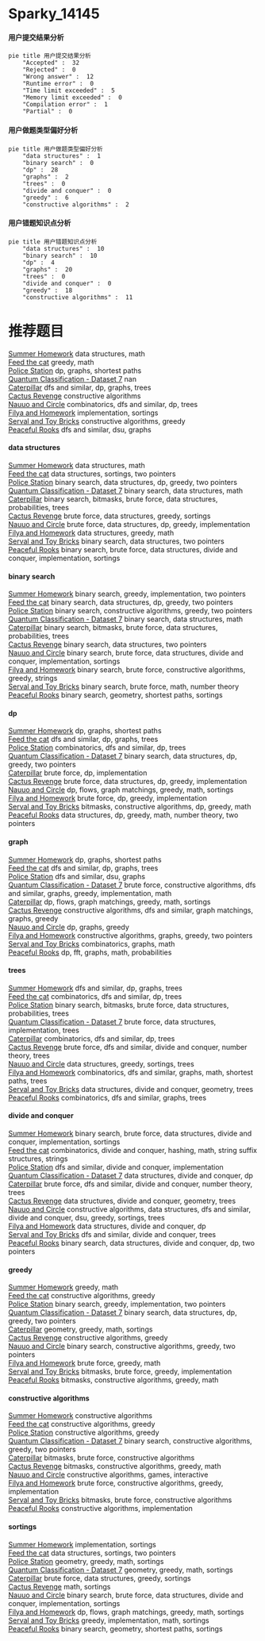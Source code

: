 # Sparky_14145
<!-- tabs:start -->
#### **用户提交结果分析**

```mermaid
pie title 用户提交结果分析
    "Accepted" :  32
    "Rejected" :  0
    "Wrong answer" :  12
    "Runtime error" :  0
    "Time limit exceeded" :  5
    "Memory limit exceeded" :  0
    "Compilation error" :  1
    "Partial" :  0
```
#### **用户做题类型偏好分析**

```mermaid
pie title 用户做题类型偏好分析
    "data structures" :  1
    "binary search" :  0
    "dp" :  28
    "graphs" :  2
    "trees" :  0
    "divide and conquer" :  0
    "greedy" :  6
    "constructive algorithms" :  2
```
#### **用户错题知识点分析**

```mermaid
pie title 用户错题知识点分析
    "data structures" :  10
    "binary search" :  10
    "dp" :  4
    "graphs" :  20
    "trees" :  0
    "divide and conquer" :  0
    "greedy" :  18
    "constructive algorithms" :  11
```
<!-- tabs:end -->
# 推荐题目
[Summer Homework](http://codeforces.com/problemset/problem/316/E2)		data structures,
                        math		  
[Feed the cat](http://codeforces.com/problemset/problem/955/A)		greedy,
                        math		  
[Police Station](http://codeforces.com/problemset/problem/208/C)		dp,
                        graphs,
                        shortest paths		  
[Quantum Classification - Dataset 7](http://codeforces.com/problemset/problem/1357/D5)		nan		  
[Caterpillar](http://codeforces.com/problemset/problem/51/F)		dfs and similar,
                        dp,
                        graphs,
                        trees		  
[Cactus Revenge](http://codeforces.com/problemset/problem/1267/C)		constructive algorithms		  
[Nauuo and Circle](http://codeforces.com/problemset/problem/1172/B)		combinatorics,
                        dfs and similar,
                        dp,
                        trees		  
[Filya and Homework](http://codeforces.com/problemset/problem/714/B)		implementation,
                        sortings		  
[Serval and Toy Bricks](http://codeforces.com/problemset/problem/1153/B)		constructive algorithms,
                        greedy		  
[Peaceful Rooks](https://codeforces.com/contest/1464/problem/A)		dfs and similar,
                        dsu,
                        graphs		  
<!-- tabs:start -->
#### **data structures**
[Summer Homework](http://codeforces.com/problemset/problem/316/E2)		data structures,
                        math		  
[Feed the cat](http://codeforces.com/problemset/problem/1237/B)		data structures,
                        sortings,
                        two pointers		  
[Police Station](http://codeforces.com/problemset/problem/1492/C)		binary search,
                        data structures,
                        dp,
                        greedy,
                        two pointers		  
[Quantum Classification - Dataset 7](http://codeforces.com/problemset/problem/1490/G)		binary search,
                        data structures,
                        math		  
[Caterpillar](http://codeforces.com/problemset/problem/1479/D)		binary search,
                        bitmasks,
                        brute force,
                        data structures,
                        probabilities,
                        trees		  
[Cactus Revenge](http://codeforces.com/problemset/problem/1497/A)		brute force,
                        data structures,
                        greedy,
                        sortings		  
[Nauuo and Circle](http://codeforces.com/problemset/problem/1491/C)		brute force,
                        data structures,
                        dp,
                        greedy,
                        implementation		  
[Filya and Homework](http://codeforces.com/problemset/problem/1492/B)		data structures,
                        greedy,
                        math		  
[Serval and Toy Bricks](http://codeforces.com/problemset/problem/1436/E)		binary search,
                        data structures,
                        two pointers		  
[Peaceful Rooks](http://codeforces.com/problemset/problem/1461/D)		binary search,
                        brute force,
                        data structures,
                        divide and conquer,
                        implementation,
                        sortings		  
#### **binary search**
[Summer Homework](http://codeforces.com/problemset/problem/1203/D2)		binary search,
                        greedy,
                        implementation,
                        two pointers		  
[Feed the cat](http://codeforces.com/problemset/problem/1492/C)		binary search,
                        data structures,
                        dp,
                        greedy,
                        two pointers		  
[Police Station](http://codeforces.com/problemset/problem/1463/D)		binary search,
                        constructive algorithms,
                        greedy,
                        two pointers		  
[Quantum Classification - Dataset 7](http://codeforces.com/problemset/problem/1490/G)		binary search,
                        data structures,
                        math		  
[Caterpillar](http://codeforces.com/problemset/problem/1479/D)		binary search,
                        bitmasks,
                        brute force,
                        data structures,
                        probabilities,
                        trees		  
[Cactus Revenge](http://codeforces.com/problemset/problem/1436/E)		binary search,
                        data structures,
                        two pointers		  
[Nauuo and Circle](http://codeforces.com/problemset/problem/1461/D)		binary search,
                        brute force,
                        data structures,
                        divide and conquer,
                        implementation,
                        sortings		  
[Filya and Homework](http://codeforces.com/problemset/problem/1493/C)		binary search,
                        brute force,
                        constructive algorithms,
                        greedy,
                        strings		  
[Serval and Toy Bricks](http://codeforces.com/problemset/problem/1487/D)		binary search,
                        brute force,
                        math,
                        number theory		  
[Peaceful Rooks](http://codeforces.com/problemset/problem/1486/B)		binary search,
                        geometry,
                        shortest paths,
                        sortings		  
#### **dp**
[Summer Homework](http://codeforces.com/problemset/problem/208/C)		dp,
                        graphs,
                        shortest paths		  
[Feed the cat](http://codeforces.com/problemset/problem/51/F)		dfs and similar,
                        dp,
                        graphs,
                        trees		  
[Police Station](http://codeforces.com/problemset/problem/1172/B)		combinatorics,
                        dfs and similar,
                        dp,
                        trees		  
[Quantum Classification - Dataset 7](http://codeforces.com/problemset/problem/1492/C)		binary search,
                        data structures,
                        dp,
                        greedy,
                        two pointers		  
[Caterpillar](https://codeforces.com/contest/1457/problem/C)		brute force,
                        dp,
                        implementation		  
[Cactus Revenge](http://codeforces.com/problemset/problem/1491/C)		brute force,
                        data structures,
                        dp,
                        greedy,
                        implementation		  
[Nauuo and Circle](http://codeforces.com/problemset/problem/1437/C)		dp,
                        flows,
                        graph matchings,
                        greedy,
                        math,
                        sortings		  
[Filya and Homework](http://codeforces.com/problemset/problem/1499/B)		brute force,
                        dp,
                        greedy,
                        implementation		  
[Serval and Toy Bricks](http://codeforces.com/problemset/problem/1491/D)		bitmasks,
                        constructive algorithms,
                        dp,
                        greedy,
                        math		  
[Peaceful Rooks](http://codeforces.com/problemset/problem/1497/E1)		data structures,
                        dp,
                        greedy,
                        math,
                        number theory,
                        two pointers		  
#### **graph**
[Summer Homework](http://codeforces.com/problemset/problem/208/C)		dp,
                        graphs,
                        shortest paths		  
[Feed the cat](http://codeforces.com/problemset/problem/51/F)		dfs and similar,
                        dp,
                        graphs,
                        trees		  
[Police Station](https://codeforces.com/contest/1464/problem/A)		dfs and similar,
                        dsu,
                        graphs		  
[Quantum Classification - Dataset 7](http://codeforces.com/problemset/problem/1487/C)		brute force,
                        constructive algorithms,
                        dfs and similar,
                        graphs,
                        greedy,
                        implementation,
                        math		  
[Caterpillar](http://codeforces.com/problemset/problem/1437/C)		dp,
                        flows,
                        graph matchings,
                        greedy,
                        math,
                        sortings		  
[Cactus Revenge](http://codeforces.com/problemset/problem/1470/D)		constructive algorithms,
                        dfs and similar,
                        graph matchings,
                        graphs,
                        greedy		  
[Nauuo and Circle](http://codeforces.com/problemset/problem/1476/C)		dp,
                        graphs,
                        greedy		  
[Filya and Homework](http://codeforces.com/problemset/problem/1304/D)		constructive algorithms,
                        graphs,
                        greedy,
                        two pointers		  
[Serval and Toy Bricks](http://codeforces.com/problemset/problem/1475/C)		combinatorics,
                        graphs,
                        math		  
[Peaceful Rooks](http://codeforces.com/problemset/problem/553/E)		dp,
                        fft,
                        graphs,
                        math,
                        probabilities		  
#### **trees**
[Summer Homework](http://codeforces.com/problemset/problem/51/F)		dfs and similar,
                        dp,
                        graphs,
                        trees		  
[Feed the cat](http://codeforces.com/problemset/problem/1172/B)		combinatorics,
                        dfs and similar,
                        dp,
                        trees		  
[Police Station](http://codeforces.com/problemset/problem/1479/D)		binary search,
                        bitmasks,
                        brute force,
                        data structures,
                        probabilities,
                        trees		  
[Quantum Classification - Dataset 7](http://codeforces.com/problemset/problem/1511/C)		brute force,
                        data structures,
                        implementation,
                        trees		  
[Caterpillar](http://codeforces.com/problemset/problem/1499/F)		combinatorics,
                        dfs and similar,
                        dp,
                        trees		  
[Cactus Revenge](http://codeforces.com/problemset/problem/1491/E)		brute force,
                        dfs and similar,
                        divide and conquer,
                        number theory,
                        trees		  
[Nauuo and Circle](http://codeforces.com/problemset/problem/1466/D)		data structures,
                        greedy,
                        sortings,
                        trees		  
[Filya and Homework](http://codeforces.com/problemset/problem/1495/D)		combinatorics,
                        dfs and similar,
                        graphs,
                        math,
                        shortest paths,
                        trees		  
[Serval and Toy Bricks](http://codeforces.com/problemset/problem/1303/G)		data structures,
                        divide and conquer,
                        geometry,
                        trees		  
[Peaceful Rooks](http://codeforces.com/problemset/problem/1454/E)		combinatorics,
                        dfs and similar,
                        graphs,
                        trees		  
#### **divide and conquer**
[Summer Homework](http://codeforces.com/problemset/problem/1461/D)		binary search,
                        brute force,
                        data structures,
                        divide and conquer,
                        implementation,
                        sortings		  
[Feed the cat](http://codeforces.com/problemset/problem/1466/G)		combinatorics,
                        divide and conquer,
                        hashing,
                        math,
                        string suffix structures,
                        strings		  
[Police Station](http://codeforces.com/problemset/problem/1490/D)		dfs and similar,
                        divide and conquer,
                        implementation		  
[Quantum Classification - Dataset 7](https://codeforces.com/contest/1483/problem/C)		data structures,
                        divide and conquer,
                        dp		  
[Caterpillar](http://codeforces.com/problemset/problem/1491/E)		brute force,
                        dfs and similar,
                        divide and conquer,
                        number theory,
                        trees		  
[Cactus Revenge](http://codeforces.com/problemset/problem/1303/G)		data structures,
                        divide and conquer,
                        geometry,
                        trees		  
[Nauuo and Circle](http://codeforces.com/problemset/problem/1494/D)		constructive algorithms,
                        data structures,
                        dfs and similar,
                        divide and conquer,
                        dsu,
                        greedy,
                        sortings,
                        trees		  
[Filya and Homework](http://codeforces.com/problemset/problem/1482/E)		data structures,
                        divide and conquer,
                        dp		  
[Serval and Toy Bricks](http://codeforces.com/problemset/problem/566/C)		dfs and similar,
                        divide and conquer,
                        trees		  
[Peaceful Rooks](http://codeforces.com/problemset/problem/1428/F)		binary search,
                        data structures,
                        divide and conquer,
                        dp,
                        two pointers		  
#### **greedy**
[Summer Homework](http://codeforces.com/problemset/problem/955/A)		greedy,
                        math		  
[Feed the cat](http://codeforces.com/problemset/problem/1153/B)		constructive algorithms,
                        greedy		  
[Police Station](http://codeforces.com/problemset/problem/1203/D2)		binary search,
                        greedy,
                        implementation,
                        two pointers		  
[Quantum Classification - Dataset 7](http://codeforces.com/problemset/problem/1492/C)		binary search,
                        data structures,
                        dp,
                        greedy,
                        two pointers		  
[Caterpillar](https://codeforces.com/contest/1496/problem/C)		geometry,
                        greedy,
                        math,
                        sortings		  
[Cactus Revenge](http://codeforces.com/problemset/problem/1493/A)		constructive algorithms,
                        greedy		  
[Nauuo and Circle](http://codeforces.com/problemset/problem/1463/D)		binary search,
                        constructive algorithms,
                        greedy,
                        two pointers		  
[Filya and Homework](http://codeforces.com/problemset/problem/1462/C)		brute force,
                        greedy,
                        math		  
[Serval and Toy Bricks](http://codeforces.com/problemset/problem/1494/B)		bitmasks,
                        brute force,
                        greedy,
                        implementation		  
[Peaceful Rooks](http://codeforces.com/problemset/problem/1492/D)		bitmasks,
                        constructive algorithms,
                        greedy,
                        math		  
#### **constructive algorithms**
[Summer Homework](http://codeforces.com/problemset/problem/1267/C)		constructive algorithms		  
[Feed the cat](http://codeforces.com/problemset/problem/1153/B)		constructive algorithms,
                        greedy		  
[Police Station](http://codeforces.com/problemset/problem/1493/A)		constructive algorithms,
                        greedy		  
[Quantum Classification - Dataset 7](http://codeforces.com/problemset/problem/1463/D)		binary search,
                        constructive algorithms,
                        greedy,
                        two pointers		  
[Caterpillar](https://codeforces.com/contest/1456/problem/B)		bitmasks,
                        brute force,
                        constructive algorithms		  
[Cactus Revenge](http://codeforces.com/problemset/problem/1492/D)		bitmasks,
                        constructive algorithms,
                        greedy,
                        math		  
[Nauuo and Circle](https://codeforces.com/contest/1504/problem/D)		constructive algorithms,
                        games,
                        interactive		  
[Filya and Homework](https://codeforces.com/contest/1483/problem/A)		brute force,
                        constructive algorithms,
                        greedy,
                        implementation		  
[Serval and Toy Bricks](https://codeforces.com/contest/1457/problem/D)		bitmasks,
                        brute force,
                        constructive algorithms		  
[Peaceful Rooks](http://codeforces.com/problemset/problem/1513/A)		constructive algorithms,
                        implementation		  
#### **sortings**
[Summer Homework](http://codeforces.com/problemset/problem/714/B)		implementation,
                        sortings		  
[Feed the cat](http://codeforces.com/problemset/problem/1237/B)		data structures,
                        sortings,
                        two pointers		  
[Police Station](https://codeforces.com/contest/1496/problem/C)		geometry,
                        greedy,
                        math,
                        sortings		  
[Quantum Classification - Dataset 7](http://codeforces.com/problemset/problem/1495/A)		geometry,
                        greedy,
                        math,
                        sortings		  
[Caterpillar](http://codeforces.com/problemset/problem/1497/A)		brute force,
                        data structures,
                        greedy,
                        sortings		  
[Cactus Revenge](http://codeforces.com/problemset/problem/1427/A)		math,
                        sortings		  
[Nauuo and Circle](http://codeforces.com/problemset/problem/1461/D)		binary search,
                        brute force,
                        data structures,
                        divide and conquer,
                        implementation,
                        sortings		  
[Filya and Homework](http://codeforces.com/problemset/problem/1437/C)		dp,
                        flows,
                        graph matchings,
                        greedy,
                        math,
                        sortings		  
[Serval and Toy Bricks](http://codeforces.com/problemset/problem/1473/A)		greedy,
                        implementation,
                        math,
                        sortings		  
[Peaceful Rooks](http://codeforces.com/problemset/problem/1486/B)		binary search,
                        geometry,
                        shortest paths,
                        sortings		  
<!-- tabs:end -->
